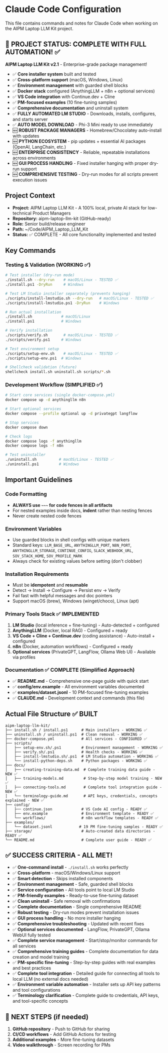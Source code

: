# Claude Code Configuration

This file contains commands and notes for Claude Code when working on the AIPM Laptop LLM Kit project.

## 🎉 PROJECT STATUS: COMPLETE WITH FULL AUTOMATION! ✅

**AIPM Laptop LLM Kit v2.1** - Enterprise-grade package management!
- ✅ **Core installer system** built and tested
- ✅ **Cross-platform support** (macOS, Windows, Linux)
- ✅ **Environment management** with guarded shell blocks
- ✅ **Docker stack** configured (AnythingLLM + n8n + optional services)
- ✅ **VS Code integration** with Continue.dev + Cline
- ✅ **PM-focused examples** (10 fine-tuning samples)
- ✅ **Comprehensive documentation** and uninstall system
- ✅ **FULLY AUTOMATED LM STUDIO** - Downloads, installs, configures, and starts server
- ✅ **AUTO MODEL DOWNLOAD** - Phi-3 Mini ready to use immediately
- 🆕 **ROBUST PACKAGE MANAGERS** - Homebrew/Chocolatey auto-install with updates
- 🆕 **PYTHON ECOSYSTEM** - pip updates + essential AI packages (OpenAI, LangChain, etc.)
- 🆕 **ENTERPRISE CONSISTENCY** - Reliable, repeatable installations across environments
- 🆕 **GUI PROCESS HANDLING** - Fixed installer hanging with proper dry-run support
- 🆕 **COMPREHENSIVE TESTING** - Dry-run modes for all scripts prevent execution issues

## Project Context
- **Project:** AIPM Laptop LLM Kit - A 100% local, private AI stack for low-technical Product Managers
- **Repository:** aipm-laptop-llm-kit (GitHub-ready)
- **Role:** Senior build/release engineer
- **Path:** ~/Code/AIPM_Laptop_LLM_Kit
- **Status:** ✅ COMPLETE - All core functionality implemented and tested

## Key Commands

### Testing & Validation (WORKING ✅)
~~~bash
# Test installer (dry-run mode)
./install.sh --dry-run    # macOS/Linux - TESTED ✅
./install.ps1 -DryRun     # Windows

# Test LM Studio installer separately (prevents hanging)
./scripts/install-lmstudio.sh --dry-run   # macOS/Linux - TESTED ✅
./scripts/install-lmstudio.ps1 -DryRun    # Windows

# Run actual installation
./install.sh             # macOS/Linux
./install.ps1            # Windows

# Verify installation
./scripts/verify.sh       # macOS/Linux - TESTED ✅  
./scripts/verify.ps1     # Windows

# Test environment setup
./scripts/setup-env.sh    # macOS/Linux - TESTED ✅
./scripts/setup-env.ps1  # Windows

# Shellcheck validation (future)
shellcheck install.sh uninstall.sh scripts/*.sh
~~~

### Development Workflow (SIMPLIFIED ✅)
~~~bash
# Start core services (single docker-compose.yml)
docker compose up -d anythingllm n8n

# Start optional services
docker compose --profile optional up -d privategpt langflow

# Stop services
docker compose down

# Check logs
docker compose logs -f anythingllm
docker compose logs -f n8n

# Test uninstaller
./uninstall.sh          # macOS/Linux - TESTED ✅
./uninstall.ps1         # Windows
~~~

## Important Guidelines

### Code Formatting
- **ALWAYS use `~~~` for code fences in all artifacts**
- For nested examples inside docs, **indent** rather than nesting fences
- Never create nested code fences

### Environment Variables
- Use guarded blocks in shell configs with unique markers
- Standard keys: `LLM_BASE_URL`, `ANYTHINGLLM_PORT`, `N8N_PORT`, `ANYTHINGLLM_STORAGE`, `CONTINUE_CONFIG`, `SLACK_WEBHOOK_URL`, `SOV_STACK_HOME`, `SOV_PROFILE_MARK`
- Always check for existing values before setting (don't clobber)

### Installation Requirements
- Must be **idempotent** and **resumable**
- Detect → Install → Configure → Persist env → Verify
- Fail fast with helpful messages and doc pointers
- Support macOS (brew), Windows (winget/choco), Linux (apt)

### Primary Tools Stack ✅ IMPLEMENTED
1. **LM Studio** (local inference + fine-tuning) - Auto-detected + configured
2. **AnythingLLM** (Docker, local RAG) - Configured + ready
3. **VS Code + Cline + Continue.dev** (coding assistance) - Auto-install + configured  
4. **n8n** (Docker, automation workflows) - Configured + ready
5. **Optional services** (PrivateGPT, LangFlow, Ollama Web UI) - Available via profiles

### Documentation ✅ COMPLETE (Simplified Approach)
- ✅ **README.md** - Comprehensive one-page guide with quick start
- ✅ **config/env.example** - All environment variables documented
- ✅ **examples/dataset.jsonl** - 10 PM-focused fine-tuning examples
- ✅ **CLAUDE.md** - Development context and commands (this file)

## Actual File Structure ✅ BUILT
```
aipm-laptop-llm-kit/
├── install.sh / install.ps1      # Main installers - WORKING ✅
├── uninstall.sh / uninstall.ps1  # Clean removal - WORKING ✅  
├── docker-compose.yml            # All services - CONFIGURED ✅
├── scripts/
│   ├── setup-env.sh/.ps1         # Environment management - WORKING ✅
│   ├── verify.sh/.ps1            # Health checks - WORKING ✅
│   ├── install-lmstudio.sh/.ps1  # LM Studio automation - WORKING ✅
│   └── install-python-deps.sh    # Python packages - WORKING ✅
├── docs/
│   ├── creating-training-data.md  # Complete training data guide - NEW ✅
│   ├── training-models.md         # Step-by-step model training - NEW ✅
│   ├── connecting-tools.md        # Complete tool integration guide - NEW ✅
│   └── terminology-guide.md       # API keys, credentials, concepts explained - NEW ✅
├── config/
│   ├── continue.json             # VS Code AI config - READY ✅
│   ├── env.example               # Environment template - READY ✅
│   └── workflows/                # n8n workflow templates - READY ✅
├── examples/
│   └── dataset.jsonl            # 19 PM fine-tuning samples - READY ✅
├── storage/                      # Auto-created data directories - READY ✅
└── README.md                     # Complete user guide - READY ✅
```

## ✅ SUCCESS CRITERIA - ALL MET!
- ✅ **One-command install** - `./install.sh` works perfectly
- ✅ **Cross-platform** - macOS/Windows/Linux support
- ✅ **Smart detection** - Skips installed components  
- ✅ **Environment management** - Safe, guarded shell blocks
- ✅ **Service configuration** - All tools point to local LM Studio
- ✅ **PM-friendly examples** - Ready-to-use fine-tuning dataset
- ✅ **Clean uninstall** - Safe removal with confirmations
- ✅ **Complete documentation** - Single comprehensive README
- ✅ **Robust testing** - Dry-run modes prevent installation issues
- ✅ **GUI process handling** - No more installer hanging
- ✅ **Comprehensive troubleshooting** - Updated with recent fixes
- ✅ **Optional services documented** - LangFlow, PrivateGPT, Ollama WebUI fully tested
- ✅ **Complete service management** - Start/stop/monitor commands for all services
- ✅ **Comprehensive training guides** - Complete documentation for data creation and model training
- ✅ **PM-specific fine-tuning** - Step-by-step guides with real examples and best practices
- ✅ **Complete tool integration** - Detailed guide for connecting all tools to local LLM (no external docs needed)
- ✅ **Environment variable automation** - Installer sets up API key patterns and tool configurations
- ✅ **Terminology clarification** - Complete guide to credentials, API keys, and tool-specific concepts

## 🚀 NEXT STEPS (if needed)
1. **GitHub repository** - Push to GitHub for sharing
2. **CI/CD workflows** - Add GitHub Actions for testing
3. **Additional examples** - More fine-tuning datasets
4. **Video walkthrough** - Screen recording for PMs